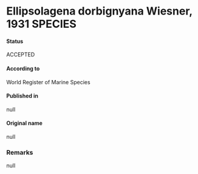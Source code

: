 Ellipsolagena dorbignyana Wiesner, 1931 SPECIES
=======

#### Status
ACCEPTED

#### According to
World Register of Marine Species

#### Published in
null

#### Original name
null

### Remarks
null